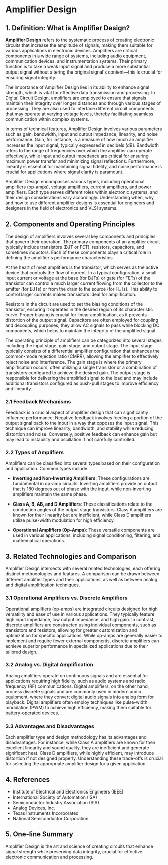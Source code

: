 # Amplifier Design

## 1. Definition: What is **Amplifier Design**?

**Amplifier Design** refers to the systematic process of creating electronic circuits that increase the amplitude of signals, making them suitable for various applications in electronic devices. Amplifiers are critical components in a wide range of systems, including audio equipment, communication devices, and instrumentation systems. Their primary function is to take a weak input signal and produce a more substantial output signal without altering the original signal's content—this is crucial for ensuring signal integrity.

The importance of Amplifier Design lies in its ability to enhance signal strength, which is vital for effective data transmission and processing. In Digital Circuit Design, amplifiers are employed to ensure that signals maintain their integrity over longer distances and through various stages of processing. They are also used to interface different circuit components that may operate at varying voltage levels, thereby facilitating seamless communication within complex systems.

In terms of technical features, Amplifier Design involves various parameters such as gain, bandwidth, input and output impedance, linearity, and noise performance. Gain, for instance, is a measure of how much an amplifier increases the input signal, typically expressed in decibels (dB). Bandwidth refers to the range of frequencies over which the amplifier can operate effectively, while input and output impedance are critical for ensuring maximum power transfer and minimizing signal reflections. Furthermore, linearity is essential for maintaining signal fidelity, and noise performance is crucial for applications where signal clarity is paramount.

Amplifier Design encompasses various types, including operational amplifiers (op-amps), voltage amplifiers, current amplifiers, and power amplifiers. Each type serves different roles within electronic systems, and their design considerations vary accordingly. Understanding when, why, and how to use different amplifier designs is essential for engineers and designers in the field of electronics and VLSI systems.

## 2. Components and Operating Principles

The design of amplifiers involves several key components and principles that govern their operation. The primary components of an amplifier circuit typically include transistors (BJT or FET), resistors, capacitors, and sometimes inductors. Each of these components plays a critical role in defining the amplifier's performance characteristics.

At the heart of most amplifiers is the transistor, which serves as the active device that controls the flow of current. In a typical configuration, a small input current or voltage at the base (for BJTs) or gate (for FETs) of the transistor can control a much larger current flowing from the collector to the emitter (for BJTs) or from the drain to the source (for FETs). This ability to control larger currents makes transistors ideal for amplification.

Resistors in the circuit are used to set the biasing conditions of the transistor, ensuring it operates in the desired region of its characteristic curve. Proper biasing is crucial for linear amplification, as it prevents distortion of the output signal. Capacitors are often employed for coupling and decoupling purposes; they allow AC signals to pass while blocking DC components, which helps to maintain the integrity of the amplified signal.

The operating principle of amplifiers can be categorized into several stages, including the input stage, gain stage, and output stage. The input stage typically consists of a differential amplifier configuration that enhances the common-mode rejection ratio (CMRR), allowing the amplifier to effectively reject noise and interference. The gain stage is where the primary amplification occurs, often utilizing a single transistor or a combination of transistors configured to achieve the desired gain. The output stage is responsible for delivering the amplified signal to the load and may include additional transistors configured as push-pull stages to improve efficiency and linearity.

### 2.1 Feedback Mechanisms

Feedback is a crucial aspect of amplifier design that can significantly influence performance. Negative feedback involves feeding a portion of the output signal back to the input in a way that opposes the input signal. This technique can improve linearity, bandwidth, and stability while reducing distortion and noise. Conversely, positive feedback can enhance gain but may lead to instability and oscillation if not carefully controlled.

### 2.2 Types of Amplifiers

Amplifiers can be classified into several types based on their configuration and application. Common types include:

- **Inverting and Non-Inverting Amplifiers**: These configurations are fundamental in op-amp circuits. Inverting amplifiers provide an output that is 180 degrees out of phase with the input, while non-inverting amplifiers maintain the same phase.
  
- **Class A, B, AB, and D Amplifiers**: These classifications relate to the conduction angles of the output stage transistors. Class A amplifiers are known for their linearity but are inefficient, while Class D amplifiers utilize pulse-width modulation for high efficiency.

- **Operational Amplifiers (Op-Amps)**: These versatile components are used in various applications, including signal conditioning, filtering, and mathematical operations.

## 3. Related Technologies and Comparison

Amplifier Design intersects with several related technologies, each offering distinct methodologies and features. A comparison can be drawn between different amplifier types and their applications, as well as between analog and digital amplification techniques.

### 3.1 Operational Amplifiers vs. Discrete Amplifiers

Operational amplifiers (op-amps) are integrated circuits designed for high versatility and ease of use in various applications. They typically feature high input impedance, low output impedance, and high gain. In contrast, discrete amplifiers are constructed using individual components, such as transistors and resistors, allowing for greater customization and optimization for specific applications. While op-amps are generally easier to implement and require fewer external components, discrete amplifiers can achieve superior performance in specialized applications due to their tailored design.

### 3.2 Analog vs. Digital Amplification

Analog amplifiers operate on continuous signals and are essential for applications requiring high fidelity, such as audio systems and radio frequency (RF) communications. Digital amplifiers, on the other hand, process discrete signals and are commonly used in modern audio equipment, where they convert digital audio signals into analog form for playback. Digital amplifiers often employ techniques like pulse-width modulation (PWM) to achieve high efficiency, making them suitable for battery-operated devices.

### 3.3 Advantages and Disadvantages

Each amplifier type and design methodology has its advantages and disadvantages. For instance, while Class A amplifiers are known for their excellent linearity and sound quality, they are inefficient and generate significant heat. Class D amplifiers, while highly efficient, may introduce distortion if not designed properly. Understanding these trade-offs is crucial for selecting the appropriate amplifier design for a given application.

## 4. References

- Institute of Electrical and Electronics Engineers (IEEE)
- International Society of Automation (ISA)
- Semiconductor Industry Association (SIA)
- Analog Devices, Inc.
- Texas Instruments Incorporated
- National Semiconductor Corporation

## 5. One-line Summary

Amplifier Design is the art and science of creating circuits that enhance signal strength while preserving data integrity, crucial for effective electronic communication and processing.